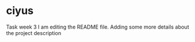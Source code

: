 # ciyus
Task week 3
I am editing the README file. Adding some more details about the project description
